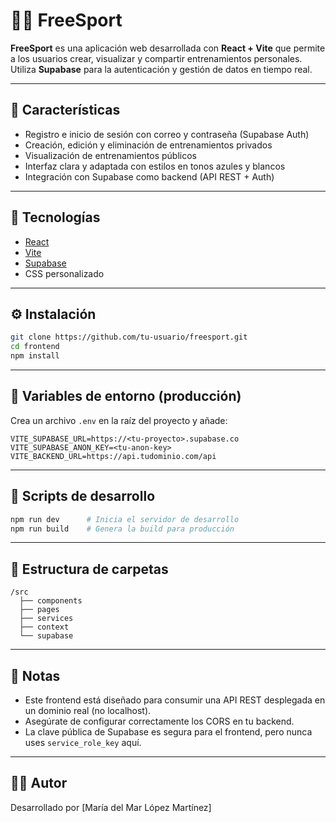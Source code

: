 # 🏋️‍♂️ FreeSport

**FreeSport** es una aplicación web desarrollada con **React + Vite** que permite a los usuarios crear, visualizar y compartir entrenamientos personales. Utiliza **Supabase** para la autenticación y gestión de datos en tiempo real.

---

## 🚀 Características

- Registro e inicio de sesión con correo y contraseña (Supabase Auth)
- Creación, edición y eliminación de entrenamientos privados
- Visualización de entrenamientos públicos
- Interfaz clara y adaptada con estilos en tonos azules y blancos
- Integración con Supabase como backend (API REST + Auth)

---

## 🧱 Tecnologías

- [React](https://reactjs.org/)
- [Vite](https://vitejs.dev/)
- [Supabase](https://supabase.com/)
- CSS personalizado

---

## ⚙️ Instalación

```bash
git clone https://github.com/tu-usuario/freesport.git
cd frontend
npm install
```

---

## 🔐 Variables de entorno (producción)

Crea un archivo `.env` en la raíz del proyecto y añade:

```env
VITE_SUPABASE_URL=https://<tu-proyecto>.supabase.co
VITE_SUPABASE_ANON_KEY=<tu-anon-key>
VITE_BACKEND_URL=https://api.tudominio.com/api
```

---

## 🧪 Scripts de desarrollo

```bash
npm run dev      # Inicia el servidor de desarrollo
npm run build    # Genera la build para producción
```

---

## 📁 Estructura de carpetas

```
/src
  ├── components
  ├── pages
  ├── services
  ├── context
  └── supabase
```

---

## 📌 Notas

- Este frontend está diseñado para consumir una API REST desplegada en un dominio real (no localhost).
- Asegúrate de configurar correctamente los CORS en tu backend.
- La clave pública de Supabase es segura para el frontend, pero nunca uses `service_role_key` aquí.

---

## 🧑‍💻 Autor

Desarrollado por [María del Mar López Martínez]
